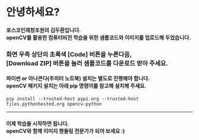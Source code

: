 # 안녕하세요?

#### 포스코인재창조원의 김두환입니다.<br/>openCV를 활용한 컴퓨터비전 학습을 위한 샘플코드와 이미지를 업로드해 두었습니다.
### 화면 우측 상단의 초록색 [Code] 버튼을 누른다음,<br/>[Download ZIP] 버튼을 눌러 샘플코드를 다운로드 받아 주세요.


#### 파이썬 or 아나콘다(주피터 노트북) 설치는 별도로 진행해야 합니다.<br/>openCV 패키지 설치는 아래 pip 명령어를 참고해 설치해 주세요.

    pip install --trusted-host pypi.org --trusted-host files.pythonhosted.org opencv-python

---
#### 이제 학습을 시작하면 됩니다.<br/>openCV와 함께 이미지 핸들링 전문가가 되어 보세요 :)